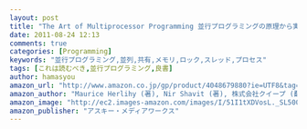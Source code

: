 ```yaml
---
layout: post
title: "The Art of Multiprocessor Programming 並行プログラミングの原理から実践まで"
date: 2011-08-24 12:13
comments: true
categories: [Programming]
keywords: "並行プログラミング,並列,共有,メモリ,ロック,スレッド,プロセス"
tags: [これは読むべき,並行プログラミング,良書]
author: hamasyou
amazon_url: "http://www.amazon.co.jp/gp/product/4048679880?ie=UTF8&tag=sorehabooks-22&linkCode=xm2&camp=247&creativeASIN=4048679880"
amazon_author: "Maurice Herlihy (著), Nir Shavit (著), 株式会社クイープ (翻訳) "
amazon_image: "http://ec2.images-amazon.com/images/I/51I1tXDVosL._SL500_AA300_.jpg"
amazon_publisher: "アスキー・メディアワークス"
---
```





<!-- more -->






